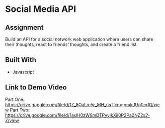 # Social Media API

## Assignment
Build an API for a social network web application where users can share their thoughts, react to friends’ thoughts, and create a friend list.

## Built With
* Javascript

## Link to Demo Video
Part One: https://drive.google.com/file/d/1Z_8OaLre5r_MH_usTlcmgpmkJUn0crIQ/view
Part Two: https://drive.google.com/file/d/1axlH0zW6mDTPyylkXii0P3Pa2NZ2s2-Z/view
